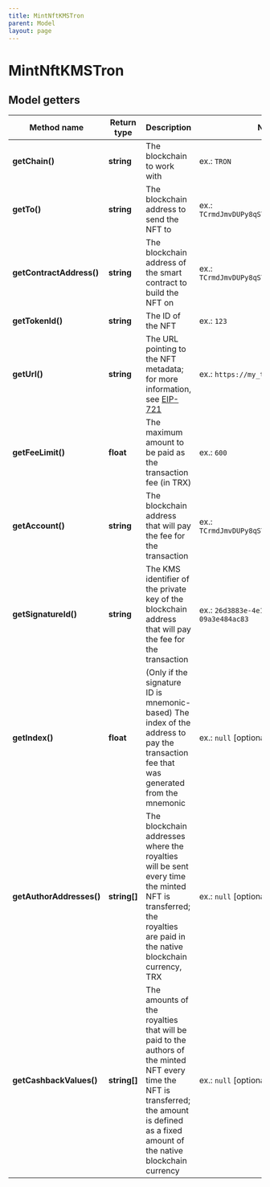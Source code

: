 ```yaml
---
title: MintNftKMSTron
parent: Model
layout: page
---
```


# MintNftKMSTron

## Model getters

Method name | Return type | Description | Notes
------------ | ------------- | ------------- | -------------
**getChain()** | **string** | The blockchain to work with | ex.: `TRON`
**getTo()** | **string** | The blockchain address to send the NFT to | ex.: `TCrmdJmvDUPy8qSTgoVStF51yWm6VUh5yQ`
**getContractAddress()** | **string** | The blockchain address of the smart contract to build the NFT on | ex.: `TCrmdJmvDUPy8qSTgoVStF51yWm6VUh5yQ`
**getTokenId()** | **string** | The ID of the NFT | ex.: `123`
**getUrl()** | **string** | The URL pointing to the NFT metadata; for more information, see <a href="https://eips.ethereum.org/EIPS/eip-721#specification" target="_blank">EIP-721</a> | ex.: `https://my_token_data.com`
**getFeeLimit()** | **float** | The maximum amount to be paid as the transaction fee (in TRX) | ex.: `600`
**getAccount()** | **string** | The blockchain address that will pay the fee for the transaction | ex.: `TCrmdJmvDUPy8qSTgoVStF51yWm6VUh5yQ`
**getSignatureId()** | **string** | The KMS identifier of the private key of the blockchain address that will pay the fee for the transaction | ex.: `26d3883e-4e17-48b3-a0ee-09a3e484ac83`
**getIndex()** | **float** | (Only if the signature ID is mnemonic-based) The index of the address to pay the transaction fee that was generated from the mnemonic | ex.: `null` [optional]
**getAuthorAddresses()** | **string[]** | The blockchain addresses where the royalties will be sent every time the minted NFT is transferred; the royalties are paid in the native blockchain currency, TRX | ex.: `null` [optional]
**getCashbackValues()** | **string[]** | The amounts of the royalties that will be paid to the authors of the minted NFT every time the NFT is transferred; the amount is defined as a fixed amount of the native blockchain currency | ex.: `null` [optional]

